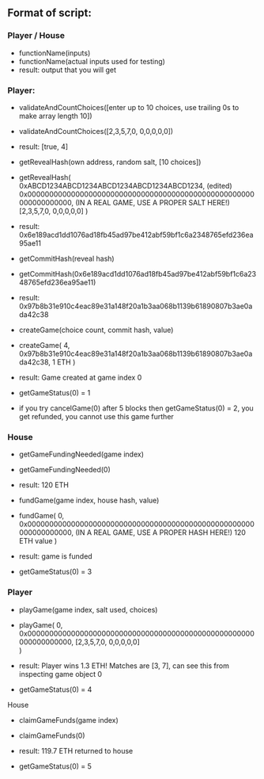 ## Format of script:
### Player / House
- functionName(inputs)
- functionName(actual inputs used for testing)
- result: output that you will get


### Player:
- validateAndCountChoices([enter up to 10 choices, use trailing 0s to make array length 10])
- validateAndCountChoices([2,3,5,7,0, 0,0,0,0,0])
- result: [true, 4]

- getRevealHash(own address, random salt, [10 choices])
- getRevealHash(
    0xABCD1234ABCD1234ABCD1234ABCD1234ABCD1234, (edited)
    0x0000000000000000000000000000000000000000000000000000000000000000, (IN A REAL GAME, USE A PROPER SALT HERE!)
    [2,3,5,7,0, 0,0,0,0,0]
  )
- result: 0x6e189acd1dd1076ad18fb45ad97be412abf59bf1c6a2348765efd236ea95ae11

- getCommitHash(reveal hash)
- getCommitHash(0x6e189acd1dd1076ad18fb45ad97be412abf59bf1c6a2348765efd236ea95ae11)
- result: 0x97b8b31e910c4eac89e31a148f20a1b3aa068b1139b61890807b3ae0ada42c38

- createGame(choice count, commit hash, value)
- createGame(
    4,
    0x97b8b31e910c4eac89e31a148f20a1b3aa068b1139b61890807b3ae0ada42c38,
    1 ETH
  )
- result: Game created at game index 0

- getGameStatus(0) = 1

- if you try cancelGame(0) after 5 blocks then getGameStatus(0) = 2, you get refunded, you cannot use this game further


### House

- getGameFundingNeeded(game index)
- getGameFundingNeeded(0)
- result: 120 ETH

- fundGame(game index, house hash, value)
- fundGame(
    0,
    0x0000000000000000000000000000000000000000000000000000000000000000, (IN A REAL GAME, USE A PROPER HASH HERE!)
    120 ETH value
  )
- result: game is funded

- getGameStatus(0) = 3


### Player
- playGame(game index, salt used, choices)
- playGame(
    0,
    0x0000000000000000000000000000000000000000000000000000000000000000,
    [2,3,5,7,0, 0,0,0,0,0]  
  )
- result: Player wins 1.3 ETH! Matches are [3, 7], can see this from inspecting game object 0

- getGameStatus(0) = 4

House
- claimGameFunds(game index)
- claimGameFunds(0)
- result: 119.7 ETH returned to house

- getGameStatus(0) = 5
